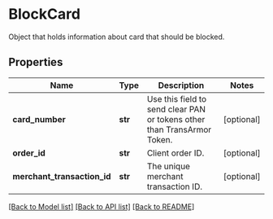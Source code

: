 # BlockCard

Object that holds information about card that should be blocked.
## Properties
Name | Type | Description | Notes
------------ | ------------- | ------------- | -------------
**card_number** | **str** | Use this field to send clear PAN or tokens other than TransArmor Token. | [optional] 
**order_id** | **str** | Client order ID. | [optional] 
**merchant_transaction_id** | **str** | The unique merchant transaction ID. | [optional] 

[[Back to Model list]](../README.md#documentation-for-models) [[Back to API list]](../README.md#documentation-for-api-endpoints) [[Back to README]](../README.md)


